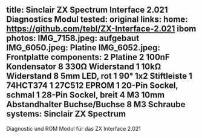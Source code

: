 title: Sinclair ZX Spectrum Interface 2.021 Diagnostics Modul
tested: original
links:
    home: https://github.com/tebl/ZX-Interface-2.021
    ibom
photos:
    IMG_7158.jpeg: aufgebaut
    IMG_6050.jpeg: Platine
    IMG_6052.jpeg: Frontplatte
components:
    2 Platine
    2 100nF Kondensator
    8 330Ω Widerstand
    1 10kΩ Widerstand
    8 5mm LED, rot
    1 90° 1x2 Stiftleiste
    1 74HCT374
    1 27C512 EPROM
    1 20-Pin Sockel, schmal
    1 28-Pin Sockel, breit
    4 M3 10mm Abstandhalter Buchse/Buchse
    8 M3 Schraube
systems:
    Sinclair ZX Spectrum
---
Diagnostic und ROM Modul für das ZX Interface 2.021